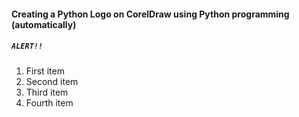 #### Creating a Python Logo on CorelDraw using Python programming (automatically)

##### `ALERT!!`
  1. First item
  2. Second item
  3. Third item
  4. Fourth item
